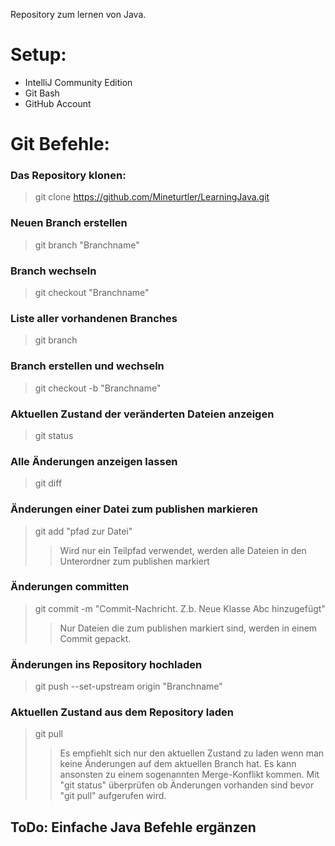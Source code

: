 
Repository zum lernen von Java.

# Setup:
 
- IntelliJ Community Edition
- Git Bash
- GitHub Account

# Git Befehle:

### Das Repository klonen:
>git clone https://github.com/Mineturtler/LearningJava.git
### Neuen Branch erstellen
>git branch "Branchname"
### Branch wechseln
>git checkout "Branchname"
### Liste aller vorhandenen Branches
>git branch
### Branch erstellen und wechseln
>git checkout -b "Branchname"
### Aktuellen Zustand der veränderten Dateien anzeigen
>git status
### Alle Änderungen anzeigen lassen
>git diff
### Änderungen einer Datei zum publishen markieren
>git add "pfad zur Datei"
>>Wird nur ein Teilpfad verwendet, werden alle Dateien in den Unterordner zum publishen markiert
### Änderungen committen
>git commit -m "Commit-Nachricht. Z.b. Neue Klasse Abc hinzugefügt"
>> Nur Dateien die zum publishen markiert sind, werden in einem Commit gepackt. 
### Änderungen ins Repository hochladen
>git push --set-upstream origin "Branchname"
### Aktuellen Zustand aus dem Repository laden
>git pull
>> Es empfiehlt sich nur den aktuellen Zustand zu laden wenn man keine Änderungen auf dem aktuellen Branch hat.
> Es kann ansonsten zu einem sogenannten Merge-Konflikt kommen.
> Mit "git status" überprüfen ob Änderungen vorhanden sind bevor "git pull" aufgerufen wird.


## ToDo: Einfache Java Befehle ergänzen